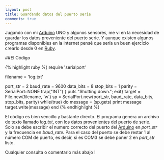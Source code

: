 ```yaml
---
layout: post
title: Guardando datos del puerto serie 
comments: true
---
```




Jugando con mi [Arduino](http://www.arduino.cc/) UNO y algunos sensores, me vi en la necesidad de guardar los datos proveniente del puerto serie. Y
aunque existen algunos programas disponibles en la internet pensé que sería un buen ejercicio crearlo desde 0 en  [Ruby](https://www.ruby-lang.org/es/).

##El Código

{% highlight ruby  %}
require 'serialport'

filename = 'log.txt'

port_str  = 2
baud_rate = 9600
data_bits = 8
stop_bits = 1
parity    = SerialPort::NONE
 trap("INT") { puts "Shutting down."; exit}
target = File.new(filename, 'w')
sp = SerialPort.new(port_str, baud_rate, data_bits, stop_bits, parity)
while(true) do
  message = (sp.gets)
   print message
  target.write(message)
 end
{% endhighlight %}

El código es bien sencillo y bastante directo. El programa genera un archivo de texto  llamado *log.txt*, con los datos provenientes del puerto de serie.
 Solo se debe escribir el numero correcto del puerto del [Arduino](http://www.arduino.cc/) en *port\_str* y la frecuencia en *baud\_rate*.
Para el caso del puerto se debe restar 1 al número COM de puerto, es decir, si es COM3 se debe poner 2 en *port\_str* listo.

Cualquier consulta o comentario más abajo !
